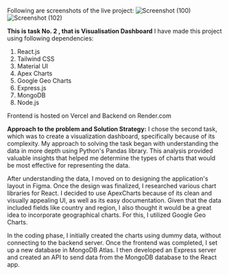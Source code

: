 Following are screenshots of the live project:
![Screenshot (100)](https://github.com/user-attachments/assets/15609f36-3e41-40f1-93fd-158b4add5be3)
![Screenshot (102)](https://github.com/user-attachments/assets/374616e2-6cdf-423e-abb3-a2d5e6a43eb1)

**This is task No. 2 , that is Visualisation Dashboard**
I have made this project using following dependencies:
1. React.js
2. Tailwind CSS
3. Material UI
4. Apex Charts
5. Google Geo Charts
6. Express.js
7. MongoDB
8. Node.js
   
Frontend is hosted on Vercel and Backend on Render.com

**Approach to the problem and Solution Strategy:**
I chose the second task, which was to create a visualization dashboard, specifically because of its complexity. My approach to solving the task began with understanding the data in more depth using Python's Pandas library. This analysis provided valuable insights that helped me determine the types of charts that would be most effective for representing the data.

After understanding the data, I moved on to designing the application's layout in Figma. Once the design was finalized, I researched various chart libraries for React. I decided to use ApexCharts because of its clean and visually appealing UI, as well as its easy documentation. Given that the data included fields like country and region, I also thought it would be a great idea to incorporate geographical charts. For this, I utilized Google Geo Charts.

In the coding phase, I initially created the charts using dummy data, without connecting to the backend server. Once the frontend was completed, I set up a new database in MongoDB Atlas. I then developed an Express server and created an API to send data from the MongoDB database to the React app.


